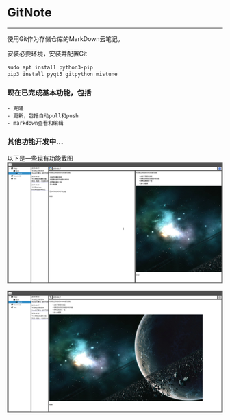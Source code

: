 # GitNote
---------------------------------------
使用Git作为存储仓库的MarkDown云笔记。

安装必要环境，安装并配置Git
```
sudo apt install python3-pip
pip3 install pyqt5 gitpython mistune
```

### 现在已完成基本功能，包括
	- 克隆
	- 更新，包括自动pull和push
	- markdown查看和编辑

### 其他功能开发中...

以下是一些现有功能截图
![](pictures/gitnote-9.png)

![](pictures/gitnote-10.png)
